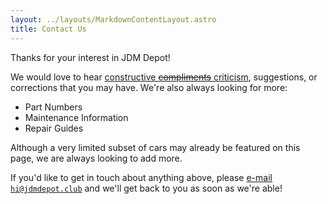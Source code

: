 ```yaml
---
layout: ../layouts/MarkdownContentLayout.astro
title: Contact Us
---
```

Thanks for your interest in JDM Depot!

We would love to hear [constructive ~~compliments~~ criticism](https://www.youtube.com/watch?v=xNkzdh0pHFc), suggestions, or corrections that you may have. We're also always looking for more:
- Part Numbers
- Maintenance Information
- Repair Guides

Although a very limited subset of cars may already be featured on this page, we are always looking to add more.

If you'd like to get in touch about anything above, please [e-mail `hi@jdmdepot.club`](mailto:hi@jdmdepot.club?subject=Hi) and we'll get back to you as soon as we're able!

